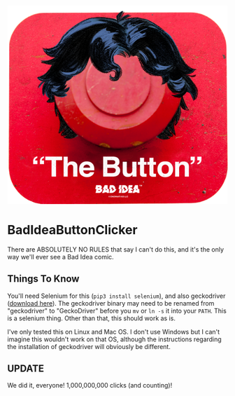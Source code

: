 ![Bad Idea Serves The Button](https://github.com/goodmajo/BadIdeaButtonClicker/blob/master/btn-grizzly.png?raw=true)
# BadIdeaButtonClicker
There are ABSOLUTELY NO RULES that say I can't do this, and it's the only way we'll ever see a Bad Idea comic.

## Things To Know
You'll need Selenium for this (`pip3 install selenium`), and also geckodriver ([download here](https://github.com/mozilla/geckodriver/releases)). The geckodriver binary may need to be renamed from "geckodriver" to "GeckoDriver" before you `mv` or `ln -s` it into your `PATH`. This is a selenium thing. Other than that, this should work as is.

I've only tested this on Linux and Mac OS. I don't use Windows but I can't imagine this wouldn't work on that OS, although the instructions regarding the installation of geckodriver will obviously be different.

## UPDATE
We did it, everyone! 1,000,000,000 clicks (and counting)!